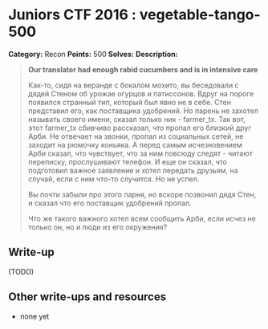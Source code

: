 # Juniors CTF 2016 : vegetable-tango-500

**Category:** Recon
**Points:** 500
**Solves:**
**Description:**

> **Оur translator had enough rabid cucumbers and is in intensive care**
>
> Как-то, сидя на веранде с бокалом мохито, вы беседовали с дядей Стеном об урожае огурцов и патиссонов. Вдруг на пороге появился странный тип, который был явно не в себе. Стен представил его, как поставщика удобрений. Но парень не захотел называть своего имени, сказал только ник - farmer_tx. Так вот, этот farmer_tx сбивчиво рассказал, что пропал его близкий друг Арби. Не отвечает на звонки, пропал из социальных сетей, не заходит на рюмочку коньяка. А перед самым исчезновением Арби сказал, что чувствует, что за ним повсюду следят - читают переписку, прослушивают телефон. И еще он сказал, что подготовил важное заявление и хотел передать друзьям, на случай, если с ним что-то случится. Но не успел.
>
> Вы почти забыли про этого парня, но вскоре позвонил дядя Стен, и сказал что его поставщик удобрений пропал.
>
> Что же такого важного хотел всем сообщить Арби, если исчез не только он, но и люди из его окружения?

## Write-up

(TODO)

## Other write-ups and resources

* none yet
